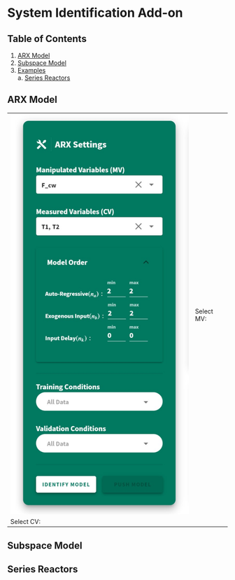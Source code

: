 # System Identification Add-on

## Table of Contents  
1. [ARX Model](#headers)
2. [Subspace Model](#headers)
3. [Examples](#headers)\
  a. [Series Reactors](#headers)



## ARX Model
<style>
td, th {
   border: none!important;
}
</style>


| |  |
| ------------ | ------------- |
| ![alt text](https://github.com/BYU-PRISM/Seeq/blob/main/docs/pages/images/arx_panel.jpg) | Select MV:
Select CV:     |




## Subspace Model

## Series Reactors
